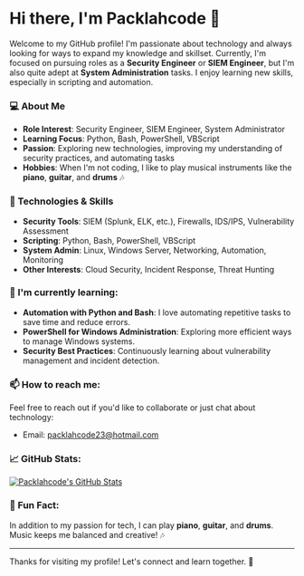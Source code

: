 # Hi there, I'm Packlahcode 👋

Welcome to my GitHub profile! I'm passionate about technology and always looking for ways to expand my knowledge and skillset. Currently, I'm focused on pursuing roles as a **Security Engineer** or **SIEM Engineer**, but I'm also quite adept at **System Administration** tasks. I enjoy learning new skills, especially in scripting and automation.

### 💻 About Me
- **Role Interest**: Security Engineer, SIEM Engineer, System Administrator
- **Learning Focus**: Python, Bash, PowerShell, VBScript
- **Passion**: Exploring new technologies, improving my understanding of security practices, and automating tasks
- **Hobbies**: When I'm not coding, I like to play musical instruments like the **piano**, **guitar**, and **drums** 🎶

### 🔧 Technologies & Skills
- **Security Tools**: SIEM (Splunk, ELK, etc.), Firewalls, IDS/IPS, Vulnerability Assessment
- **Scripting**: Python, Bash, PowerShell, VBScript
- **System Admin**: Linux, Windows Server, Networking, Automation, Monitoring
- **Other Interests**: Cloud Security, Incident Response, Threat Hunting

### 🌱 I'm currently learning:
- **Automation with Python and Bash**: I love automating repetitive tasks to save time and reduce errors.
- **PowerShell for Windows Administration**: Exploring more efficient ways to manage Windows systems.
- **Security Best Practices**: Continuously learning about vulnerability management and incident detection.

### 📫 How to reach me:
Feel free to reach out if you'd like to collaborate or just chat about technology:
- Email: [packlahcode23@hotmail.com](mailto:packlahcode23@hotmail.com)

### 📈 GitHub Stats:
[![Packlahcode's GitHub Stats](https://github-readme-stats.vercel.app/api?username=packlahcode&show_icons=true&count_private=true&hide_title=true)](https://github.com/packlahcode)

### 🎸 Fun Fact:
In addition to my passion for tech, I can play **piano**, **guitar**, and **drums**. Music keeps me balanced and creative! 🎶

---

Thanks for visiting my profile! Let's connect and learn together. 🚀
